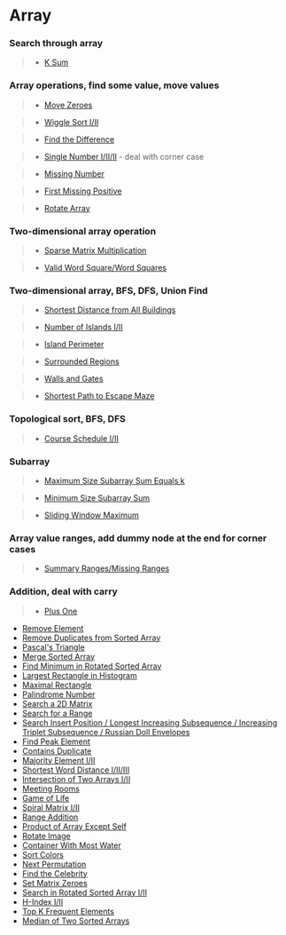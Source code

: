 # Array

### Search through array

> * [K Sum](k_sum.md)

### Array operations, find some value, move values

> * [Move Zeroes](move_zeroes.md)

> * [Wiggle Sort I/II](wiggle_sort.md)

> * [Find the Difference](find_the_difference.md)

> * [Single Number I/II/II](single_number.md) - deal with corner case

> * [Missing Number](missing_number.md)

> * [First Missing Positive](first_missing_positive.md)

> * [Rotate Array](rotate_array.md)

### Two-dimensional array operation

> * [Sparse Matrix Multiplication](sparse_matrix_multiplication.md)

> * [Valid Word Square/Word Squares](word_squares.md)

### Two-dimensional array, BFS, DFS, Union Find

> * [Shortest Distance from All Buildings](shortest_distance_from_all_buildings.md)

> * [Number of Islands I/II](number_of_islands.md)

> * [Island Perimeter](island_perimeter.md)

> * [Surrounded Regions](surrounded_regions.md)

> * [Walls and Gates](walls_and_gates.md)

> * [Shortest Path to Escape Maze](shortest_path_to_escape_maze.md)

### Topological sort, BFS, DFS

> * [Course Schedule I/II](course_schedule.md)

### Subarray

> * [Maximum Size Subarray Sum Equals k](maximum_size_subarray_sum_equals_k.md)

> * [Minimum Size Subarray Sum](minimum_size_subarray_sum.md)

> * [Sliding Window Maximum](sliding_window_maximum.md)

### Array value ranges, add dummy node at the end for corner cases

> * [Summary Ranges/Missing Ranges](summary_ranges.md)

### Addition, deal with carry

> * [Plus One](plus_one.md)

 * [Remove Element](remove_element.md)
 * [Remove Duplicates from Sorted Array](remove_duplicates_from_sorted_array.md)
 * [Pascal's Triangle](pascal's_triangle.md)
 * [Merge Sorted Array](merge_sorted_array.md)
 * [Find Minimum in Rotated Sorted Array ](find_minimum_in_rotated_sorted_array.md)
 * [Largest Rectangle in Histogram ](largest_rectangle_in_histogram.md)
 * [Maximal Rectangle](maximal_rectangle.md)
 * [Palindrome Number](palindrome_number.md)
 * [Search a 2D Matrix](search_a_2d_matrix.md)
 * [Search for a Range](search_for_a_range.md)
 * [Search Insert Position / Longest Increasing Subsequence / Increasing Triplet Subsequence / Russian Doll Envelopes](search_insert_position.md)
 * [Find Peak Element](find_peak_element.md)
 * [Contains Duplicate](contains_duplicate.md)
 * [Majority Element I/II](majority_element.md)
 * [Shortest Word Distance I/II/III](shortest_word_distance.md)
 * [Intersection of Two Arrays I/II](intersection_of_two_arrays.md)
 * [Meeting Rooms](meeting_rooms.md)
 * [Game of Life](game_of_life.md)
 * [Spiral Matrix I/II](spiral_matrix.md)
 * [Range Addition](range_addition.md)
 * [Product of Array Except Self](product_of_array_except_self.md)
 * [Rotate Image](rotate_image.md)
 * [Container With Most Water](container_with_most_water.md)
 * [Sort Colors](sort_colors.md)
 * [Next Permutation](next_permutation.md)
 * [Find the Celebrity](find_the_celebrity.md)
 * [Set Matrix Zeroes](set_matrix_zeroes.md)
 * [Search in Rotated Sorted Array I/II](search_in_rotated_sorted_array.md)
 * [H-Index I/II](h_index.md)
 * [Top K Frequent Elements](top_k_frequent_elements.md)
 * [Median of Two Sorted Arrays](median_of_two_sorted_arrays.md)
